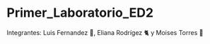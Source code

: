 # Primer_Laboratorio_ED2
Integrantes: Luis Fernandez :snail:, Eliana Rodrígez :cat2: y Moises Torres :octopus:
